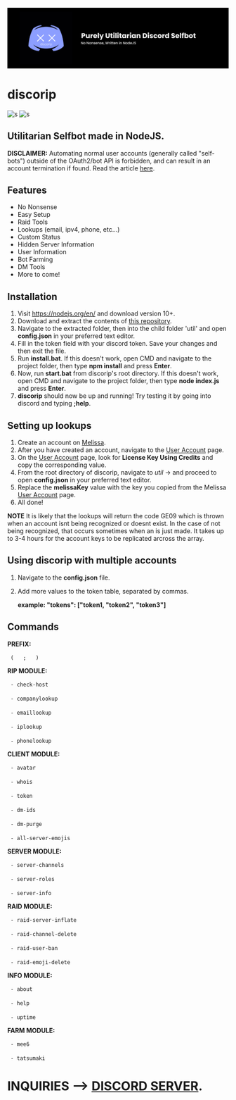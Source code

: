 ![discorip](./resources/banner.jpg)
# discorip
![s](https://img.shields.io/badge/release-v2-blue) ![s](https://img.shields.io/badge/last&nbsp;commit-september&nbsp;26,&nbsp;2020-blue)

## Utilitarian Selfbot made in NodeJS.

**DISCLAIMER:** Automating normal user accounts (generally called "self-bots") outside of the OAuth2/bot API is forbidden, and can result in an account termination if found. Read the article [here](https://support.discord.com/hc/en-us/articles/115002192352-Automated-user-accounts-self-bots-).

## Features
- No Nonsense
- Easy Setup
- Raid Tools
- Lookups (email, ipv4, phone, etc...)
- Custom Status
- Hidden Server Information
- User Information
- Bot Farming
- DM Tools
- More to come!

## Installation 

1. Visit https://nodejs.org/en/ and download version 10+.
2. Download and extract the contents of [this repository](https://github.com/audioo/discorip/).
3. Navigate to the extracted folder, then into the child folder 'util' and open **config.json** in your preferred text editor.
4. Fill in the token field with your discord token. Save your changes and then exit the file.
5. Run **install.bat**. If this doesn't work, open CMD and navigate to the project folder, then type **npm install** and press **Enter**.
6. Now, run **start.bat** from discorip's root directory. If this doesn't work, open CMD and navigate to the project folder, then type **node index.js** and press **Enter**.
7. **discorip** should now be up and running! Try testing it by going into discord and typing **;help**.

## Setting up lookups

1. Create an account on [Melissa](https://www.melissa.com/).
2. After you have created an account, navigate to the [User Account](https://www.melissa.com/user/user_account.aspx) page.
3. On the [User Account](https://www.melissa.com/user/user_account.aspx) page, look for **License Key Using Credits** and copy the corresponding value.
4. From the root directory of discorip, navigate to *util* -> and proceed to open **config.json** in your preferred text editor.
5. Replace the **melissaKey** value with the key you copied from the Melissa [User Account](https://www.melissa.com/user/user_account.aspx) page.
6. All done!

**NOTE**
It is likely that the lookups will return the code GE09 which is thrown when an account isnt being recognized or doesnt exist. In the case of not being recognized, that occurs sometimes when an is just made. It takes up to 3-4 hours for the account keys to be replicated arcross the array.


## Using discorip with multiple accounts

1. Navigate to the **config.json** file.
2. Add more values to the token table, separated by commas.

      **example: "tokens": ‎‎["token1, "token2", "token3"]‎‎**

## Commands
**PREFIX:** 
     
     (   ;   )

**RIP MODULE:**
     
     - check-host
     
     - companylookup
     
     - emaillookup
     
     - iplookup
     
     - phonelookup

**CLIENT MODULE:**
     
     - avatar
     
     - whois
     
     - token
     
     - dm-ids
     
     - dm-purge
     
     - all-server-emojis

**SERVER MODULE:**
     
     - server-channels
     
     - server-roles
     
     - server-info

**RAID MODULE:**
     
     - raid-server-inflate
     
     - raid-channel-delete
     
     - raid-user-ban
     
     - raid-emoji-delete

**INFO MODULE:**
     
     - about
     
     - help
     
     - uptime
     
**FARM MODULE:**
     
     - mee6
     
     - tatsumaki
     


# INQUIRIES --> [DISCORD SERVER](https://discord.gg/zcen45b). 
